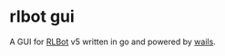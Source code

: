 # rlbot gui

A GUI for [RLBot](https://rlbot.org) v5 written in go and powered by [wails](https://wails.io).
